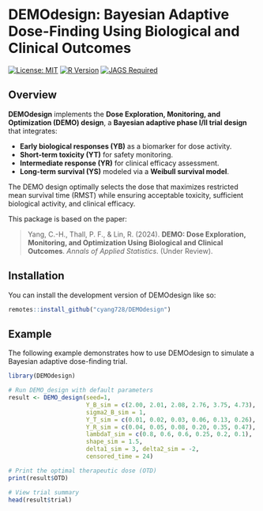 
# DEMOdesign: Bayesian Adaptive Dose-Finding Using Biological and Clinical Outcomes

<!-- badges: start -->
[![License: MIT](https://img.shields.io/badge/License-MIT-yellow.svg)](https://opensource.org/licenses/MIT)
[![R Version](https://img.shields.io/badge/R->=4.2-blue)](https://cran.r-project.org/)
[![JAGS Required](https://img.shields.io/badge/JAGS-Required-red)](http://mcmc-jags.sourceforge.net/)
<!-- badges: end -->

## Overview

**DEMOdesign** implements the **Dose Exploration, Monitoring, and Optimization (DEMO) design**, a **Bayesian adaptive phase I/II trial design** that integrates:
- **Early biological responses (YB)** as a biomarker for dose activity.
- **Short-term toxicity (YT)** for safety monitoring.
- **Intermediate response (YR)** for clinical efficacy assessment.
- **Long-term survival (YS)** modeled via a **Weibull survival model**.

The DEMO design optimally selects the dose that maximizes restricted mean survival time (RMST) while ensuring acceptable toxicity, sufficient biological activity, and clinical efficacy.

This package is based on the paper:

> Yang, C.-H., Thall, P. F., & Lin, R. (2024). **DEMO: Dose Exploration, Monitoring, and Optimization Using Biological and Clinical Outcomes**. *Annals of Applied Statistics*. (Under Review).

## Installation

You can install the development version of DEMOdesign like so:

``` r
remotes::install_github("cyang728/DEMOdesign")
```

## Example

The following example demonstrates how to use DEMOdesign to simulate a Bayesian adaptive dose-finding trial.

``` r
library(DEMOdesign)

# Run DEMO_design with default parameters
result <- DEMO_design(seed=1,
                      Y_B_sim = c(2.00, 2.01, 2.08, 2.76, 3.75, 4.73), 
                      sigma2_B_sim = 1, 
                      Y_T_sim = c(0.01, 0.02, 0.03, 0.06, 0.13, 0.26), 
                      Y_R_sim = c(0.04, 0.05, 0.08, 0.20, 0.35, 0.47),
                      lambdaT_sim = c(0.8, 0.6, 0.6, 0.25, 0.2, 0.1),
                      shape_sim = 1.5,
                      delta1_sim = 3, delta2_sim = -2,
                      censored_time = 24)

# Print the optimal therapeutic dose (OTD)
print(result$OTD)

# View trial summary
head(result$trial)
```




